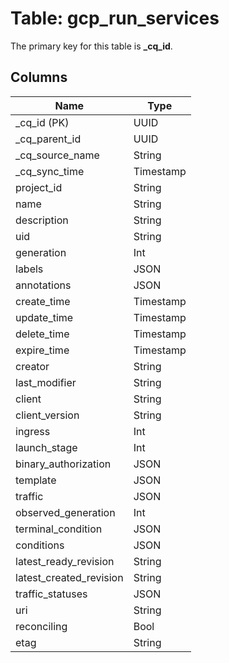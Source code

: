 # Table: gcp_run_services



The primary key for this table is **_cq_id**.


## Columns
| Name          | Type          |
| ------------- | ------------- |
|_cq_id (PK)|UUID|
|_cq_parent_id|UUID|
|_cq_source_name|String|
|_cq_sync_time|Timestamp|
|project_id|String|
|name|String|
|description|String|
|uid|String|
|generation|Int|
|labels|JSON|
|annotations|JSON|
|create_time|Timestamp|
|update_time|Timestamp|
|delete_time|Timestamp|
|expire_time|Timestamp|
|creator|String|
|last_modifier|String|
|client|String|
|client_version|String|
|ingress|Int|
|launch_stage|Int|
|binary_authorization|JSON|
|template|JSON|
|traffic|JSON|
|observed_generation|Int|
|terminal_condition|JSON|
|conditions|JSON|
|latest_ready_revision|String|
|latest_created_revision|String|
|traffic_statuses|JSON|
|uri|String|
|reconciling|Bool|
|etag|String|
